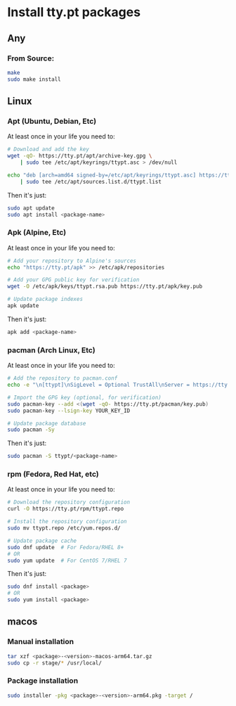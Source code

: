 # Install tty.pt packages

## Any

### From Source:
```sh
make
sudo make install
```

## Linux

### Apt (Ubuntu, Debian, Etc)
At least once in your life you need to:
```sh
# Download and add the key
wget -qO- https://tty.pt/apt/archive-key.gpg \
    | sudo tee /etc/apt/keyrings/ttypt.asc > /dev/null

echo "deb [arch=amd64 signed-by=/etc/apt/keyrings/ttypt.asc] https://tty.pt/apt stable main" \
    | sudo tee /etc/apt/sources.list.d/ttypt.list
```

Then it's just:
```sh
sudo apt update
sudo apt install <package-name>
```

### Apk (Alpine, Etc)
At least once in your life you need to:
```sh
# Add your repository to Alpine's sources
echo "https://tty.pt/apk" >> /etc/apk/repositories

# Add your GPG public key for verification
wget -O /etc/apk/keys/ttypt.rsa.pub https://tty.pt/apk/key.pub

# Update package indexes
apk update
```

Then it's just:
```sh
apk add <package-name>
```

### pacman (Arch Linux, Etc)
At least once in your life you need to:
```sh
# Add the repository to pacman.conf
echo -e "\n[ttypt]\nSigLevel = Optional TrustAll\nServer = https://tty.pt/pacman/\$arch" | sudo tee -a /etc/pacman.conf

# Import the GPG key (optional, for verification)
sudo pacman-key --add <(wget -qO- https://tty.pt/pacman/key.pub)
sudo pacman-key --lsign-key YOUR_KEY_ID

# Update package database
sudo pacman -Sy
```

Then it's just:
```sh
sudo pacman -S ttypt/<package-name>
```

### rpm (Fedora, Red Hat, etc)
At least once in your life you need to:
```sh
# Download the repository configuration
curl -O https://tty.pt/rpm/ttypt.repo

# Install the repository configuration
sudo mv ttypt.repo /etc/yum.repos.d/

# Update package cache
sudo dnf update  # For Fedora/RHEL 8+
# OR
sudo yum update  # For CentOS 7/RHEL 7
```

Then it's just:
```sh
sudo dnf install <package>
# OR
sudo yum install <package>
```

## macos

### Manual installation
```sh
tar xzf <package>-<version>-macos-arm64.tar.gz
sudo cp -r stage/* /usr/local/
```

### Package installation  
```sh
sudo installer -pkg <package>-<version>-arm64.pkg -target /
```
